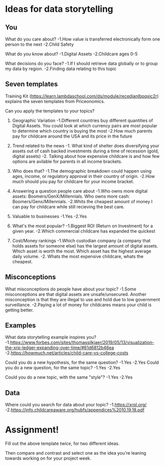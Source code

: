 # Ideas for data storytelling

## You

What do you care about?
-1.How value is transferred electronically form one person to the next
-2.Child Safety

What do you know about?
-1.Digital Assets
-2.Childcare ages 0-5

What decisions do you face?
-1.If I should retrieve data globally or to group my data by region.
-2.Finding data relating to this topic

## Seven templates

Training Kit (https://learn.lambdaschool.com/ds/module/recedjanlbpqxic2r) explains the seven templates from Priceonomics.

Can you apply the templates to your topics? 

1. Geographic Variation
-1.Different countries buy different quantities of Digital Assets. You could look at which currency pairs are most popular to determine which country is buying the most
-2.How much parents pay for childcare around the USA and its price in the future

2. Trend related to the news
-1. What kind of shelter does diversifying your assets out of cash backed investments during a time of recession (gold, digital assets)
-2. Talking about how expensive childcare is and how few options are avilable for parents in all income brackets.

3. Who does that?
-1.The demographic breakdown could happen using ages, income, or regulatory approval in their country of origin.
-2.How much should you pay for childcare for your income bracket.

4. Answering a question people care about
-1.Who owns more digital assets: Boomers/GenX/Millennials. Who owns more cash: Boomers/Genx/Millennials.
-2.Whits the cheapest amount of money I can pay for childcare while still recieving the best care.

5. Valuable to businesses
-1.Yes
-2.Yes 

6. What's the most popular?
-1.Biggest ROI (Return on Investment) for a given year.
-2.Which commercial childcare has expanded the quickest

7. Cost/Money rankings
-1.Which custodian company (a company that holds assets for someone else) has the largest amount of digital assets. Which asset is worth the most. Which asset has the highest average daily volume.
-2. Whats the most expensive childcare, whats the cheapest.

## Misconceptions

What misconceptions do people have about your topic?
-1.Some misconceptions are that digital assets are unsafe/unsecured. Another misconception is that they are illegal to use and hold due to low government surveillance.
-2.Paying a lot of money for childcares means your child is getting better.


## Examples

What data storytelling example inspires you?
-1.https://www.forbes.com/sites/thomassilkjaer/2019/05/13/visualization-the-xrp-ledger-expanding-over-time/#61d6812b46ea
-2.https://howmuch.net/articles/child-care-vs-college-costs

Could you do a new hypothesis, for the same question?
-1.Yes
-2.Yes
Could you do a new question, for the same topic?
-1.Yes
-2.Yes

Could you do a new topic, with the same "style"?
-1.Yes
-2.Yes

## Data

Where could you search for data about your topic?
-1.https://xrpl.org/
-2.https://info.childcareaware.org/hubfs/appendices%2010.19.18.pdf

# Assignment!

Fill out the above template *twice*, for two different ideas.

Then compare and contrast and select one as the idea you're leaning towards
working on for your project week.
